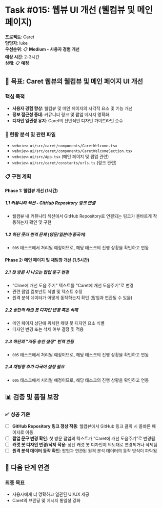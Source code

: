 # Task #015: 웹뷰 UI 개선 (웰컴뷰 및 메인 페이지)

**프로젝트**: Caret  
**담당자**: luke  
**우선순위**: 📋 **Medium - 사용자 경험 개선**  
**예상 시간**: 2-3시간  
**상태**: 📋 **예정**  

## 🎯 **목표: Caret 웹뷰의 웰컴뷰 및 메인 페이지 UI 개선**

### **핵심 목적**
- **사용자 경험 향상**: 웰컴뷰 및 메인 페이지의 시각적 요소 및 기능 개선
- **정보 접근성 증대**: 커뮤니티 링크 및 팝업 메시지 명확화
- **디자인 일관성 유지**: Caret의 전반적인 디자인 가이드라인 준수

### **🎯 현황 분석 및 관련 파일**
- `webview-ui/src/caret/components/CaretWelcome.tsx`
- `webview-ui/src/caret/components/CaretWelcomeSection.tsx`
- `webview-ui/src/App.tsx` (메인 페이지 및 팝업 관련)
- `webview-ui/src/caret/constants/urls.ts` (링크 관련)

### **📋 구현 계획**

#### **Phase 1: 웰컴뷰 개선 (1시간)**

##### **1.1 커뮤니티 섹션 - GitHub Repository 링크 연결**
- 웰컴뷰 내 커뮤니티 섹션에서 GitHub Repository로 연결되는 링크가 올바르게 작동하는지 확인 및 구현

##### **1.2 하단 풋터 번역 문제 (영문/일본어/중국어)**
- `005` 태스크에서 처리될 예정이므로, 해당 태스크의 진행 상황을 확인하고 연동

#### **Phase 2: 메인 페이지 및 채팅창 개선 (1.5시간)**

##### **2.1 첫 방문 시 나오는 팝업 문구 변경**
- "Cline에 개선 도움 주기" 텍스트를 "Caret에 개선 도움주기"로 변경
- 관련 팝업 컴포넌트 식별 및 텍스트 수정
- 원격 분석 데이터가 어떻게 동작하는지 확인 (팝업과 연관될 수 있음)

##### **2.2 상단의 캐럿 봇 디자인 변경 혹은 삭제**
- 메인 페이지 상단에 위치한 캐럿 봇 디자인 요소 식별
- 디자인 변경 또는 삭제 여부 결정 및 적용

##### **2.3 하단의 "자동 승인 설정" 번역 안됨**
- `005` 태스크에서 처리될 예정이므로, 해당 태스크의 진행 상황을 확인하고 연동

##### **2.4 채팅창 추가 다국어 설정 필요**
- `005` 태스크에서 처리될 예정이므로, 해당 태스크의 진행 상황을 확인하고 연동

## 📊 **검증 및 품질 보장**

### **✅ 성공 기준**
- [ ] **GitHub Repository 링크 정상 작동**: 웰컴뷰에서 GitHub 링크 클릭 시 올바른 페이지로 이동
- [ ] **팝업 문구 변경 확인**: 첫 방문 팝업의 텍스트가 "Caret에 개선 도움주기"로 변경됨
- [ ] **캐럿 봇 디자인 변경/삭제 적용**: 상단 캐럿 봇 디자인이 의도대로 변경되거나 삭제됨
- [ ] **원격 분석 데이터 동작 확인**: 팝업과 연관된 원격 분석 데이터의 동작 방식이 파악됨

## 🚀 **다음 단계 연결**

### **최종 목표**
- 사용자에게 더 명확하고 일관된 UI/UX 제공
- Caret의 브랜딩 및 메시지 통일성 강화
